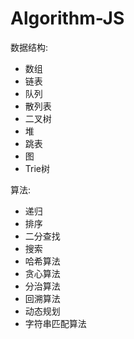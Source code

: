 # Algorithm-JS

数据结构:
- 数组
- 链表
- 队列
- 散列表
- 二叉树
- 堆
- 跳表
- 图
- Trie树

算法:
- 递归
- 排序
- 二分查找
- 搜索
- 哈希算法
- 贪心算法
- 分治算法
- 回溯算法
- 动态规划
- 字符串匹配算法
